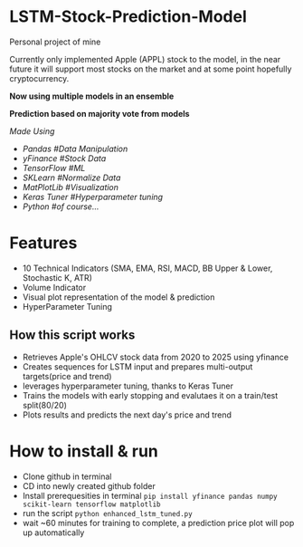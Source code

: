 # LSTM-Stock-Prediction-Model
Personal project of mine

Currently only implemented Apple (APPL) stock to the model, in the near future it will support most stocks on the market and at some point hopefully cryptocurrency.

**Now using multiple models in an ensemble**

**Prediction based on majority vote from models**

*Made Using*
- *Pandas #Data Manipulation*
- *yFinance #Stock Data*
- *TensorFlow #ML*
- *SKLearn #Normalize Data*
- *MatPlotLib #Visualization*
- *Keras Tuner #Hyperparameter tuning*
- *Python #of course...*


# Features
- 10 Technical Indicators (SMA, EMA, RSI, MACD, BB Upper & Lower, Stochastic K, ATR)
- Volume Indicator
- Visual plot representation of the model & prediction
- HyperParameter Tuning

## How this script works 
- Retrieves Apple's OHLCV stock data from 2020 to 2025 using yfinance 
- Creates sequences for LSTM input and prepares multi-output targets(price and trend)
- leverages hyperparameter tuning, thanks to Keras Tuner
- Trains the models with early stopping and evalutaes it on a train/test split(80/20)
- Plots results and predicts the next day's price and trend

# How to install & run 
* Clone github in terminal
* CD into newly created github folder
* Install prerequesities in terminal
`pip install yfinance pandas numpy scikit-learn tensorflow matplotlib`
* run the script `python enhanced_lstm_tuned.py`
* wait ~60 minutes for training to complete, a prediction price plot will pop up automatically 




